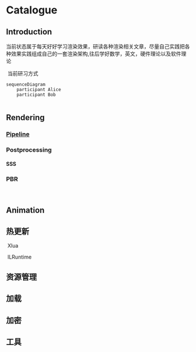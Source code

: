 # Catalogue

## Introduction

​	当前状态属于每天好好学习渲染效果，研读各种渲染相关文章，尽量自己实践把各种效果实践组成自己的一套渲染架构,往后学好数学，英文，硬件理论以及软件理论

​	当前研习方式

```mermaid
sequenceDiagram
	participant Alice
	participant Bob
	
```





## Rendering

### 		[Pipeline](https://github.com/MXUnity/GameDevelopment/tree/main/Assets/Pipeline) 

### 			Postprocessing

#### 	SSS

### 		PBR

​	

## Animation



## 热更新

​	Xlua

​	ILRuntime

## 资源管理



## 加载



## 加密



## 工具





